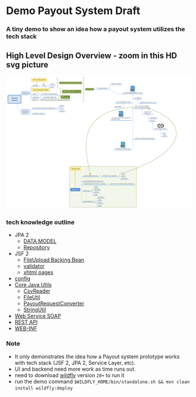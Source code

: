 Demo Payout System Draft
===============================
### A tiny demo to show an idea how a payout system utilizes the tech stack 

## High Level Design Overview - zoom in this HD svg picture
![Overview](overview.svg)

### tech knowledge outline
- JPA 2
    - [DATA MODEL](src/main/java/technology/touchmars/model)
    - [Repository](src/main/java/technology/touchmars/repository)  
- JSF 2
    - [FileUpload Backing Bean](src/main/java/technology/touchmars/jsf/FileUploadBean.java)
    - [validator](src/main/java/technology/touchmars/validator)
    - [xhtml pages](src/main/webapp/faces)
- [config](src/main/java/technology/touchmars/config)  
- [Core Java Utils](src/main/java/technology/touchmars/util) 
    - [CsvReader](src/main/java/technology/touchmars/util/CsvReader.java)
    - [FileUtil](src/main/java/technology/touchmars/util/FileUtil.java)
    - [PayoutRequestConverter](src/main/java/technology/touchmars/util/PayoutRequestConverter.java)
    - [StringUtil](src/main/java/technology/touchmars/util/StringUtil.java) 
- [Web Service SOAP](src/main/java/technology/touchmars/webservice)
- [REST API](src/main/java/technology/touchmars/api/RestSample.java) 
- [WEB-INF](src/main/webapp/WEB-INF)



### Note
- It only demonstrates the idea how a Payout system prototype works with tech stack (JSF 2, JPA 2, Service Layer, etc). 
- UI and backend need more work as time runs out.
- need to download [wildfly](https://www.wildfly.org/downloads/) version `20+` to run it
- run the demo command `$WILDFLY_HOME/bin/standalone.sh && mvn clean install wildfly:deploy`